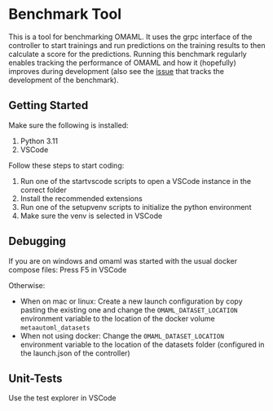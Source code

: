# Benchmark Tool

This is a tool for benchmarking OMAML. It uses the grpc interface of the controller to start trainings and run predictions on the training results to then calculate a score for the predictions. Running this benchmark regularly enables tracking the performance of OMAML and how it (hopefully) improves during development (also see the [issue](https://github.com/hochschule-darmstadt/MetaAutoML/issues/172) that tracks the development of the benchmark).

## Getting Started

Make sure the following is installed:

1. Python 3.11
2. VSCode

Follow these steps to start coding:

1. Run one of the startvscode scripts to open a VSCode instance in the correct folder
2. Install the recommended extensions
3. Run one of the setupvenv scripts to initialize the python environment
4. Make sure the venv is selected in VSCode

## Debugging

If you are on windows and omaml was started with the usual docker compose files: Press F5 in VSCode

Otherwise:

- When on mac or linux: Create a new launch configuration by copy pasting the existing one and change the `OMAML_DATASET_LOCATION` environment variable to the location of the docker volume `metaautoml_datasets`
- When not using docker: Change the `OMAML_DATASET_LOCATION` environment variable to the location of the datasets folder (configured in the launch.json of the controller)

## Unit-Tests

Use the test explorer in VSCode
